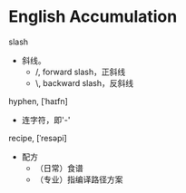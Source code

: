 English Accumulation  
===  
slash  
- 斜线。  
  - /, forward slash，正斜线  
  - \\, backward slash，反斜线  

hyphen, \[ˈhaɪfn\]  
- 连字符，即'\-'  

recipe, \[ˈresəpi\]  
- 配方  
  - （日常）食谱  
  - （专业）指编译路径方案  

